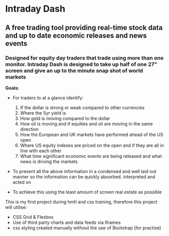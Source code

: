 # Intraday Dash 

## A free trading tool providing real-time stock data and up to date economic releases and news events

### Designed for equity day traders that trade using more than one monitor.  Intraday Dash is designed to take up half of one 27" screen and give an up to the minute snap shot of world markets

**Goals:**

* For traders to at a glance identify:
    1. If the dollar is strong or weak compared to other currencies
    2. Where the 5yr yield is
    3. How gold is moving compared to the dollar
    4. How oil is moving and if equities and oil are moving in the same direction
    5. How the European and UK markets have performed ahead of the US open
    6. Where US equity indexes are priced on the open and if they are all in line with each other
    7. What time significant economic events are being released and what news is driving the markets 

* To present all the above information in a condensed and well laid out manner so the information can be quickly absorbed. interpreted and acted on
* To achieve this using the least amount of screen real estate as possible

This is my first project during hmtl and css training, therefore this project will utilise:

* CSS Grid & Flexbox
* Use of third party charts and data feeds via Iframes
* css styling created manually without the use of Bootstrap (for practise) 


